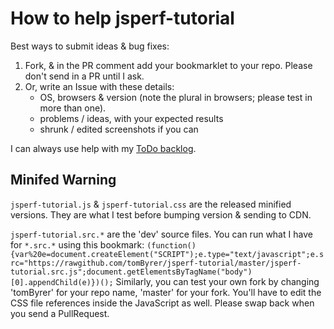 # How to help jsperf-tutorial

Best ways to submit ideas & bug fixes:

1. Fork, & in the PR comment add your bookmarklet to your repo.  Please don't send in a PR until I ask.
2. Or, write an Issue with these details:
	* OS, browsers & version (note the plural in browsers; please test in more than one).
	* problems / ideas, with your expected results
	* shrunk / edited screenshots if you can

I can always use help with my [ToDo backlog](https://github.com/tomByrer/jsperf-tutorial#todo).

## Minifed Warning
`jsperf-tutorial.js` & `jsperf-tutorial.css` are the released minified versions.  They are what I test before bumping version & sending to CDN.

`jsperf-tutorial.src.*` are the 'dev' source files.  You can run what I have for `*.src.*` using this bookmark:
`(function(){var%20e=document.createElement("SCRIPT");e.type="text/javascript";e.src="https://rawgithub.com/tomByrer/jsperf-tutorial/master/jsperf-tutorial.src.js";document.getElementsByTagName("body")[0].appendChild(e)})();`
Similarly, you can test your own fork by changing 'tomByrer' for your repo name, 'master' for your fork.  You'll have to edit the CSS file references inside the JavaScript as well.  Please swap back when you send a PullRequest.
